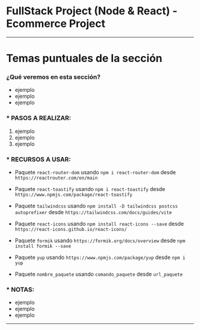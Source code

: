 # FullStack Project (Node & React) - Ecommerce Project

---

# Temas puntuales de la sección

### ¿Qué veremos en esta sección?

- ejemplo
- ejemplo
- ejemplo

### \* PASOS A REALIZAR:

1. ejemplo
2. ejemplo
3. ejemplo

### \* RECURSOS A USAR:

- Paquete `react-router-dom` usando `npm i react-router-dom` desde `https://reactrouter.com/en/main`

- Paquete `react-toastify` usando `npm i react-toastify` desde `https://www.npmjs.com/package/react-toastify`

- Paquete `tailwindcss` usando `npm install -D tailwindcss postcss autoprefixer` desde `https://tailwindcss.com/docs/guides/vite`

- Paquete `react-icons` usando `npm install react-icons --save` desde `https://react-icons.github.io/react-icons/`

- Paquete `formik` usando `https://formik.org/docs/overview` desde `npm install formik --save`

- Paquete `yup` usando `https://www.npmjs.com/package/yup` desde `npm i yup`

- Paquete `nombre_paquete` usando `comando_paquete` desde `url_paquete`

### \* NOTAS:

- ejemplo
- ejemplo
- ejemplo

---
